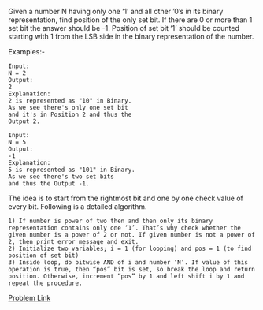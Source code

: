 Given a number N having only one ‘1’ and all other ’0’s in its binary representation, find position of the only set bit. If there are 0 or more than 1 set bit the answer should be -1. Position of set bit ‘1’ should be counted starting with 1 from the LSB side in the binary representation of the number.

Examples:-
```
Input:
N = 2
Output:
2
Explanation:
2 is represented as "10" in Binary.
As we see there's only one set bit
and it's in Position 2 and thus the
Output 2.
```

```
Input:
N = 5
Output:
-1
Explanation:
5 is represented as "101" in Binary.
As we see there's two set bits
and thus the Output -1.
```

The idea is to start from the rightmost bit and one by one check value of every bit. Following is a detailed algorithm.
```
1) If number is power of two then and then only its binary representation contains only one ‘1’. That’s why check whether the given number is a power of 2 or not. If given number is not a power of 2, then print error message and exit.
2) Initialize two variables; i = 1 (for looping) and pos = 1 (to find position of set bit)
3) Inside loop, do bitwise AND of i and number ‘N’. If value of this operation is true, then “pos” bit is set, so break the loop and return position. Otherwise, increment “pos” by 1 and left shift i by 1 and repeat the procedure. 
```

[Problem Link](https://practice.geeksforgeeks.org/problems/find-position-of-set-bit3706/1)
